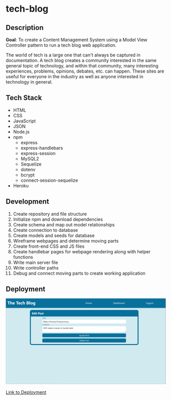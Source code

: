 # tech-blog

## Description

**Goal**: To create a Content Management System using a Model View Controller pattern to run a tech blog web application.

The world of tech is a large one that can't always be captured in documentation. A tech blog creates a community interested in the same general topic of technology, and within that community, many interesting experiences, problems, opinions, debates, etc. can happen. These sites are useful for everyone in the industry as well as anyone interested in technology in general.

## Tech Stack
- HTML
- CSS
- JavaScript
- JSON
- Node.js
- npm
    - express
    - express-handlebars
    - express-session
    - MySQL2
    - Sequelize
    - dotenv
    - bcrypt
    - connect-session-sequelize
- Heroku

## Development
1. Create repository and file structure
1. Initialize npm and download dependencies
1. Create schema and map out model relationships
1. Create connection to database
1. Create models and seeds for database
1. Wireframe webpages and determine moving parts
1. Create front-end CSS and JS files
1. Create handlebar pages for webpage rendering along with helper functions
1. Write main server file
1. Write controller paths
1. Debug and connect moving parts to create working application

## Deployment

![Screenshot of the tech blog's home page with two posts and a navigation bar at the top](./assets/screenshot.png)

[Link to Deployment]()